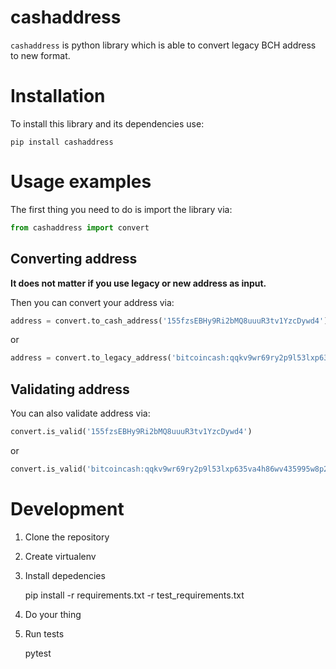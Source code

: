 # cashaddress
`cashaddress` is python library which is able to convert legacy BCH address to new format.

# Installation
To install this library and its dependencies use:

    pip install cashaddress
    
# Usage examples
The first thing you need to do is import the library via:

```python
from cashaddress import convert
```
## Converting address
**It does not matter if you use legacy or new address as input.**

Then you can convert your address via:

```python
address = convert.to_cash_address('155fzsEBHy9Ri2bMQ8uuuR3tv1YzcDywd4')
```

or

```python
address = convert.to_legacy_address('bitcoincash:qqkv9wr69ry2p9l53lxp635va4h86wv435995w8p2h')
```
## Validating address
You can also validate address via:

```python
convert.is_valid('155fzsEBHy9Ri2bMQ8uuuR3tv1YzcDywd4')
```

or

```python
convert.is_valid('bitcoincash:qqkv9wr69ry2p9l53lxp635va4h86wv435995w8p2h')
```

# Development

1. Clone the repository
2. Create virtualenv
3. Install depedencies


    pip install -r requirements.txt -r test_requirements.txt

4. Do your thing
5. Run tests


    pytest
